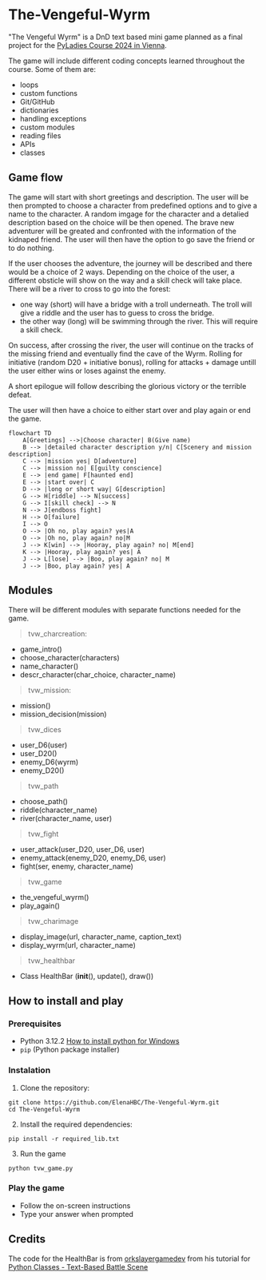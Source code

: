 # The-Vengeful-Wyrm

"The Vengeful Wyrm" is a DnD text based mini game planned as a final project for the [PyLadies Course 2024 in Vienna](https://pyladies.at/2024/pyladies-en-vienna-2024-spring/). 

The game will include different coding concepts learned throughout the course. 
Some of them are:
- loops
- custom functions
- Git/GitHub
- dictionaries 
- handling exceptions
- custom modules
- reading files
- APIs
- classes

## Game flow

The game will start with short greetings and description. The user will be then prompted to choose a character from predefined options and to give a name to the character. A random imgage for the character and a detalied description based on the choice will be then opened. The brave new adventurer will be greated and confronted with the information of the kidnaped friend. The user will then have the option to go save the friend or to do nothing.

If the user chooses the adventure, the journey will be described and there would be a choice of 2 ways.
Depending on the choice of the user, a different obsticle will show on the way and a skill check will take place. 
There will be a river to cross to go into the forest:
- one way (short) will have a bridge with a troll underneath. The troll will give a riddle and the user has to guess to cross the bridge.
- the other way (long) will be swimming through the river. This will require a skill check.

On success, after crossing the river, the user will continue on the tracks of the missing friend and eventually find the cave of the Wyrm.
Rolling for initiative (random D20 + initiative bonus), rolling for attacks + damage untill the user either wins or loses against the enemy.

A short epilogue will follow describing the glorious victory or the terrible defeat.

The user will then have a choice to either start over and play again or end the game.

```mermaid
flowchart TD
    A[Greetings] -->|Choose character| B(Give name) 
    B --> |detailed character description y/n| C[Scenery and mission description]
    C --> |mission yes| D[adventure]
    C --> |mission no| E[guilty conscience]
    E --> |end game| F[haunted end]
    E --> |start over| C
    D --> |long or short way| G[description]
    G --> H[riddle] --> N[success]
    G --> I[skill check] --> N
    N --> J[endboss fight]
    H --> O[failure]
    I --> O
    O --> |Oh no, play again? yes|A
    O --> |Oh no, play again? no|M
    J --> K[win] --> |Hooray, play again? no| M[end]
    K --> |Hooray, play again? yes| A
    J --> L[lose] --> |Boo, play again? no| M
    J --> |Boo, play again? yes| A
```

## Modules
There will be different modules with separate functions needed for the game.

> tvw_charcreation: 
- game_intro()
- choose_character(characters)
- name_character()
- descr_character(char_choice, character_name)

> tvw_mission:
- mission()
- mission_decision(mission)

> tvw_dices
- user_D6(user)
- user_D20()
- enemy_D6(wyrm)
- enemy_D20()

> tvw_path
- choose_path()
- riddle(character_name)
- river(character_name, user)

> tvw_fight
- user_attack(user_D20, user_D6, user)
- enemy_attack(enemy_D20, enemy_D6, user)
- fight(ser, enemy, character_name)

> tvw_game
- the_vengeful_wyrm()
- play_again()

> tvw_charimage
- display_image(url, character_name, caption_text)
- display_wyrm(url, character_name)

> tvw_healthbar
- Class HealthBar (__init__(), update(), draw())


## How to install and play

### Prerequisites
- Python 3.12.2 [How to install python for Windows](https://pyladies.at/2024/pyladies-en-vienna-2024-spring/beginners-en/install_vienna/windows/)
- `pip` (Python package installer)

### Instalation

1. Clone the repository:
```
git clone https://github.com/ElenaHBC/The-Vengeful-Wyrm.git
cd The-Vengeful-Wyrm
```

2. Install the required dependencies:
```
pip install -r required_lib.txt
```

3. Run the game
```
python tvw_game.py
```

### Play the game
- Follow the on-screen instructions
- Type your answer when prompted

## Credits
The code for the HealthBar is from [orkslayergamedev](https://github.com/orkslayergamedev) from his tutorial for [Python Classes - Text-Based Battle Scene](https://github.com/orkslayergamedev/python-classes-text-battle/tree/master)